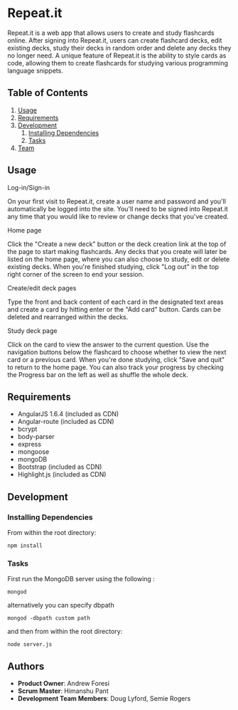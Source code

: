 # Repeat.it

Repeat.it is a web app that allows users to create and study flashcards online. After signing into Repeat.it, users can create flashcard decks, edit existing decks, study their decks in random order and delete any decks they no longer need. A unique feature of Repeat.it is the ability to style cards as code, allowing them to create flashcards for studying various programming language snippets.


## Table of Contents

1. [Usage](#Usage)
2. [Requirements](#requirements)
3. [Development](#development)
    1. [Installing Dependencies](#installing-dependencies)
    2. [Tasks](#tasks)
4. [Team](#team)


## Usage

Log-in/Sign-in

On your first visit to Repeat.it, create a user name and password and you'll automatically be logged into the site. You'll need to be signed into Repeat.it any time that you would like to review or change decks that you've created.

Home page

Click the "Create a new deck" button or the deck creation link at the top of the page to start making flashcards. Any decks that you create will later be listed on the home page, where you can also choose to study, edit or delete existing decks. When you're finished studying, click "Log out" in the top right corner of the screen to end your session.

Create/edit deck pages

Type the front and back content of each card in the designated text areas and create a card by hitting enter or the "Add card" button. Cards can be deleted and rearranged within the decks.

Study deck page

Click on the card to view the answer to the current question. Use the navigation buttons below the flashcard to choose whether to view the next card or a previous card. When you're done studying, click "Save and quit" to return to the home page.
You can also track your progress by checking the Progress bar on the left as well as shuffle the whole deck.

## Requirements

- AngularJS 1.6.4 (included as CDN)
- Angular-route (included as CDN)
- bcrypt
- body-parser
- express
- mongoose
- mongoDB
- Bootstrap (included as CDN)
- Highlight.js (included as CDN)

## Development

### Installing Dependencies

From within the root directory:

```
npm install
```
### Tasks
First run the MongoDB server using the following :
```
mongod
```
alternatively you can specify dbpath
```
mongod -dbpath custom path
```
and then from within the root directory:

```
node server.js
```
## Authors

  - __Product Owner__: Andrew Foresi
  - __Scrum Master__: Himanshu Pant
  - __Development Team Members__: Doug Lyford, Semie Rogers

